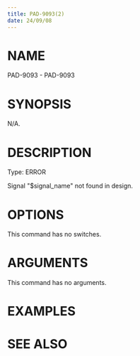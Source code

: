 ```yaml
---
title: PAD-9093(2)
date: 24/09/08
---
```


# NAME

PAD-9093 - PAD-9093

# SYNOPSIS

N/A.

# DESCRIPTION

Type: ERROR

Signal \"$signal_name\" not found in design.

# OPTIONS

This command has no switches.

# ARGUMENTS

This command has no arguments.

# EXAMPLES

# SEE ALSO
